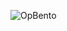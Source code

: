 ![OpBento](https://firebasestorage.googleapis.com/v0/b/smartkaksha-fe32c.appspot.com/o/opbento%2FBearerOP0591b.png?alt=media)


<table align='center' style="border-collapse: collapse; border: none;">
<!--   <tr style="border:none;">
    <td style="border: none;">
      <img
        height="200"
        src="https://firebasestorage.googleapis.com/v0/b/theslugproject.appspot.com/o/image%20(7).png?alt=media&token=c204a99e-72c5-471d-b3e5-fd45d7a94bb5"
        alt="Ankit's Avatar"
      />
    </td>
    <td style="border: none;">
      <h2>Hi 👋 I'm Ankit, a full-stack problem solver!</h2>
       <h4>
    Checkout my
    <a href="https://bearerop.tech" target="_blank">
      <i>portfolio.</i>      
    </a>
        <img
        src="https://visitor-badge.laobi.icu/badge?page_id=BearerOP.BearerOP&"
        alt="Visitor Badge"
      />
  </h4>
    </td>
  </tr> -->
</table>

<p align="center">
<!--   <img
    src="https://raw.githubusercontent.com/BearerOP/BearerOP/output/snake.svg"
    alt="Snake animation"
  /> -->
</p>


